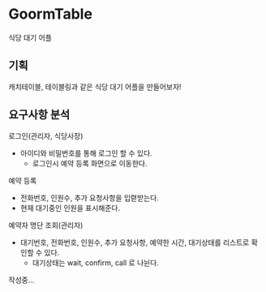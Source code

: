 # GoormTable
식당 대기 어플

## 기획
캐치테이블, 테이블링과 같은 식당 대기 어플을 만들어보자!

## 요구사항 분석
로그인(관리자, 식당사장)
- 아이디와 비밀번호를 통해 로그인 할 수 있다.
  - 로그인시 예약 등록 화면으로 이동한다.

예약 등록
- 전화번호, 인원수, 추가 요청사항을 입렫받는다.
- 현재 대기중인 인원을 표시해준다.

예약자 명단 조회(관리자)
- 대기번호, 전화번호, 인원수, 추가 요청사항, 예약한 시간, 대기상태를 리스트로 확인할 수 있다.
  - 대기상태는 wait, confirm, call 로 나뉜다. 

작성중...

